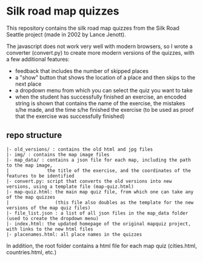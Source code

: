 # Silk road map quizzes

This repository contains the silk road map quizzes from the Silk Road Seattle project
(made in 2002 by Lance Jenott).

The javascript does not work very well with modern browsers, so I wrote a converter (convert.py) to 
create more modern versions of the quizzes, with a few additional features:
* feedback that includes the number of skipped places
* a "show" button that shows the location of a place and then skips to the next place
* a dropdown menu from which you can select the quiz you want to take
* when the student has successfully finished an exercise, an encoded string is shown
  that contains the name of the exercise, the mistakes s/he made, and 
  the time s/he finished the exercise (to be used as proof that the exercise was successfully finished)

## repo structure

```
|- old_versions/ : contains the old html and jpg files
|- img/ : contains the map image files
|- map_data/ : contains a json file for each map, including the path to the map image,
|              the title of the exercise, and the coordinates of the features to be identified
|- convert.py: script that converts the old versions into new versions, using a template file (map-quiz.html)
|- map-quiz.html: the main map quiz file, from which one can take any of the map quizzes 
|                 (this file also doubles as the template for the new versions of the map quiz files)
|- file_list.json : a list of all json files in the map_data folder (used to create the dropdown menu)
|- index.html: the updated homepage of the original mapquiz project, with links to the new html files
|- placenames.html: all place names in the quizzes
```
In addition, the root folder contains a html file for each map quiz (cities.html, countries.html, etc.)
